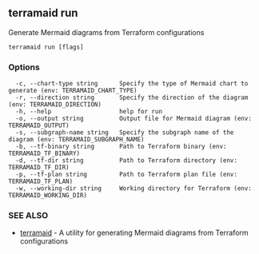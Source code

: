 ## terramaid run

Generate Mermaid diagrams from Terraform configurations

```
terramaid run [flags]
```

### Options

```
  -c, --chart-type string      Specify the type of Mermaid chart to generate (env: TERRAMAID_CHART_TYPE)
  -r, --direction string       Specify the direction of the diagram (env: TERRAMAID_DIRECTION)
  -h, --help                   help for run
  -o, --output string          Output file for Mermaid diagram (env: TERRAMAID_OUTPUT)
  -s, --subgraph-name string   Specify the subgraph name of the diagram (env: TERRAMAID_SUBGRAPH_NAME)
  -b, --tf-binary string       Path to Terraform binary (env: TERRAMAID_TF_BINARY)
  -d, --tf-dir string          Path to Terraform directory (env: TERRAMAID_TF_DIR)
  -p, --tf-plan string         Path to Terraform plan file (env: TERRAMAID_TF_PLAN)
  -w, --working-dir string     Working directory for Terraform (env: TERRAMAID_WORKING_DIR)
```

### SEE ALSO

* [terramaid](terramaid.md)	 - A utility for generating Mermaid diagrams from Terraform configurations

